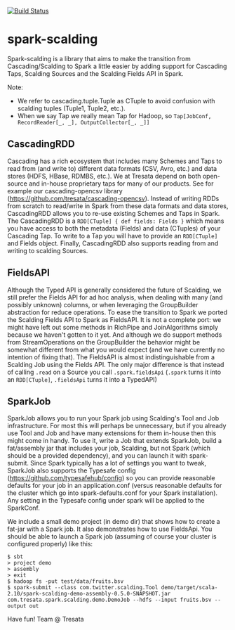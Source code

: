 [![Build Status](https://travis-ci.org/tresata/spark-scalding.svg?branch=master)](https://travis-ci.org/tresata/spark-scalding)

# spark-scalding
Spark-scalding is a library that aims to make the transition from Cascading/Scalding to Spark a little easier by adding support for Cascading Taps, Scalding Sources and the Scalding Fields API in Spark.

Note:
* We refer to cascading.tuple.Tuple as CTuple to avoid confusion with scalding tuples (Tuple1, Tuple2, etc.).
* When we say Tap we really mean Tap for Hadoop, so `Tap[JobConf, RecordReader[_, _], OutputCollector[_, _]]`

## CascadingRDD
Cascading has a rich ecosystem that includes many Schemes and Taps to read from (and write to) different data formats (CSV, Avro, etc.) and data stores (HDFS, HBase, RDMBS, etc.). We at Tresata depend on both open-source and in-house proprietary taps for many of our products. See for example our cascading-opencsv library (https://github.com/tresata/cascading-opencsv). Instead of writing RDDs from scratch to read/write in Spark from these data formats and data stores, CascadingRDD allows you to re-use existing Schemes and Taps in Spark. The CascadingRDD is a `RDD[CTuple] { def fields: Fields }` which means you have access to both the metadata (Fields) and data (CTuples) of your Cascading Tap. To write to a Tap you will have to provide an `RDD[CTuple]` and Fields object. Finally, CascadingRDD also supports reading from and writing to scalding Sources.

## FieldsAPI
Although the Typed API is generally considered the future of Scalding, we still prefer the Fields API for ad hoc analysis, when dealing with many (and possibly unknown) columns, or when leveraging the GroupBuilder abstraction for reduce operations. To ease the transition to Spark we ported the Scalding Fields API to Spark as FieldsAPI. It is not a complete port: we might have left out some methods in RichPipe and JoinAlgorithms simply because we haven't gotten to it yet. And although we do support methods from StreamOperations on the GroupBuilder the behavior might be somewhat different from what you would expect (and we have currently no intention of fixing that).
The FieldsAPI is almost indistinguishable from a Scalding Job using the Fields API. The only major difference is that instead of calling `.read` on a Source you call `.spark.fieldsApi` (`.spark` turns it into an `RDD[CTuple]`, `.fieldsApi` turns it into a TypedAPI)

## SparkJob
SparkJob allows you to run your Spark job using Scalding's Tool and Job infrastructure. For most this will perhaps be unnecessary, but if you already use Tool and Job and have many extensions for them in-house then this might come in handy. To use it, write a Job that extends SparkJob, build a fat/assembly jar that includes your job, Scalding, but not Spark (which should be a provided dependency), and you can launch it with spark-submit. Since Spark typically has a lot of settings you want to tweak, SparkJob also supports the Typesafe config (https://github.com/typesafehub/config) so you can provide reasonable defaults for your job in an application.conf (versus reasonable defaults for the cluster which go into spark-defaults.conf for your Spark installation). Any setting in the Typesafe config under spark will be applied to the SparkConf.

We include a small demo project (in demo dir) that shows how to create a fat-jar with a Spark job. It also demonstrates how to use FieldsApi. You should be able to launch a Spark job (assuming of course your cluster is configured properly) like this:
```
$ sbt
> project demo
> assembly
> exit
$ hadoop fs -put test/data/fruits.bsv
$ spark-submit --class com.twitter.scalding.Tool demo/target/scala-2.10/spark-scalding-demo-assembly-0.5.0-SNAPSHOT.jar com.tresata.spark.scalding.demo.DemoJob --hdfs --input fruits.bsv --output out
```
Have fun!
Team @ Tresata
